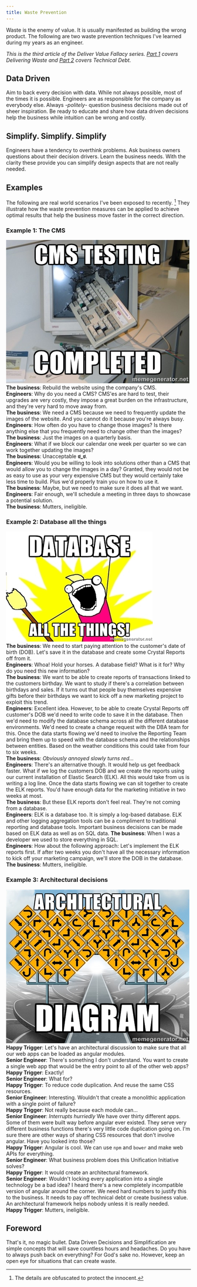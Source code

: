 ```yaml
---
title: Waste Prevention
---
```


Waste is the enemy of value. It is usually manifested as building the wrong product. The following are two waste prevention techniques I've learned during my years as an engineer.

*This is the third article of the Deliver Value Fallacy series. [Part 1](/2016/01/26/The-Deliver-Value-Fallacy?source=part3) covers Delivering Waste and [Part 2](/2016/01/28/The-Deliver-Value-Fallacy-Technical-Debt-Part-2?source=part3) covers Technical Debt.*

## Data Driven
Aim to back every decision with data. While not always possible, most of the times it is possible. Engineers are as responsible for the company as everybody else. Always -*politely*- question business decisions made out of sheer inspiration. Be ready to educate and share how data driven decisions help the business while intuition can be wrong and costly.

## Simplify. Simplify. Simplify
Engineers have a tendency to overthink problems. Ask business owners questions about their decision drivers. Learn the business needs. With the clarity these provide you can simplify design aspects that are not really needed.

## Examples
The following are real world scenarios I've been exposed to recently. [^obfuscation] They illustrate how the waste prevention measures can be applied to achieve optimal results that help the business move faster in the correct direction.


### Example 1: The CMS
![CMS Testing](/images/waste-prevention/cms-testing.jpg)  
**The business**: Rebuild the website using the company's CMS.  
**Engineers**: Why do you need a CMS? CMS'es are hard to test, their upgrades are very costly, they impose a great burden on the infrastructure, and they're very hard to move away from.  
**The business**: We need a CMS because we need to frequently update the images of the website. And you cannot do it because you're always busy.  
**Engineers**: How often do you have to change those images? Is there anything else that you frequently need to change other than the images?  
**The business**: Just the images on a quarterly basis.  
**Engineers**: What if we block our calendar one week per quarter so we can work together updating the images?  
**The business**: Unacceptable **ಠ_ಠ**.  
**Engineers**: Would you be willing to look into solutions other than a CMS that would allow you to change the images in a day? Granted, they would not be as easy to use as your very expensive CMS but they would certainly take less time to build. Plus we'd properly train you on how to use it.  
**The business**: Maybe, but we need to make sure it does all that we want.  
**Engineers**: Fair enough, we'll schedule a meeting in three days to showcase a potential solution.  
**The business**: Mutters, ineligible.  


### Example 2: Database all the things
![Database all the things](/images/waste-prevention/database-all-the-things.jpg)  
**The business**: We need to start paying attention to the customer's date of birth (DOB). Let's save it in the database and create some Crystal Reports off from it.  
**Engineers**: Whoa! Hold your horses. A database field? What is it for? Why do you need this new information?  
**The business**: We want to be able to create reports of transactions linked to the customers birthday. We want to study if there's a correlation between birthdays and sales. If it turns out that people buy themselves expensive gifts before their birthdays we want to kick off a new marketing project to exploit this trend.  
**Engineers**: Excellent idea. However, to be able to create Crystal Reports off customer's DOB we'd need to write code to save it in the database. Then we'd need to modify the database schema across all the different database environments. We'd need to create a change request with the DBA team for this. Once the data starts flowing we'd need to involve the Reporting Team and bring them up to speed with the database schema and the relationships between entities. Based on the weather conditions this could take from four to six weeks.  
**The business**: *Obviously annoyed slowly turns red...*  
**Engineers**: There's an alternative though. It would help us get feedback faster. What if we log the customers DOB and we create the reports using our current installation of Elastic Search (ELK). All this would take from us is writing a log line. Once the data starts flowing we can sit together to create the ELK reports. You'd have enough data for the marketing initiative in two weeks at most.  
**The business**: But these ELK reports don't feel real. They're not coming from a database.  
**Engineers**: ELK is a database too. It is simply a log-based database. ELK and other logging aggregation tools can be a compliment to traditional reporting and database tools. Important business decisions can be made based on ELK data as well as on SQL data.
**The business**: When I was a developer we used to store everything in SQL.  
**Engineers**: How about the following approach: Let's implement the ELK reports first. If after two weeks you don't have all the necessary information to kick off your marketing campaign, we'll store the DOB in the database.  
**The business**: Mutters, ineligible.  


### Example 3: Architectural decisions
![Architectural Diagram](/images/waste-prevention/architectural-diagram.jpg)  
**Happy Trigger**: Let's have an architectural discussion to make sure that all our web apps can be loaded as angular modules.  
**Senior Engineer**: There's something I don't understand. You want to create a single web app that would be the entry point to all of the other web apps?  
**Happy Trigger**: Exactly!  
**Senior Engineer**: What for?  
**Happy Trigger**: To reduce code duplication. And reuse the same CSS resources.  
**Senior Engineer**: Interesting. Wouldn't that create a monolithic application with a single point of failure?  
**Happy Trigger**: Not really because each module can...  
**Senior Engineer**: *Interrupts hurriedly* We have over thirty different apps. Some of them were built way before angular ever existed. They serve very different business functions there's very little code duplication going on. I'm sure there are other ways of sharing CSS resources that don't involve angular. Have you looked into those?  
**Happy Trigger**: Angular is cool. We can use `npm` and `bower` and make web APIs for everything.  
**Senior Engineer**: What business problem does this Unification Initiative solves?  
**Happy Trigger**: It would create an architectural framework.  
**Senior Engineer**: Wouldn't locking every application into a single technology be a bad idea? I heard there's a new completely incompatible version of angular around the corner. We need hard numbers to justify this to the business. It needs to pay off technical debt or create business value. An architectural framework helps nobody unless it is really needed.  
**Happy Trigger**: Mutters, ineligible.  


## Foreword
That's it, no magic bullet. Data Driven Decisions and Simplification are simple concepts that will save countless hours and headaches. Do you have to always push back on everything? For God's sake no. However, keep an open eye for situations that can create waste.

[^obfuscation]: The details are obfuscated to protect the innocent.
